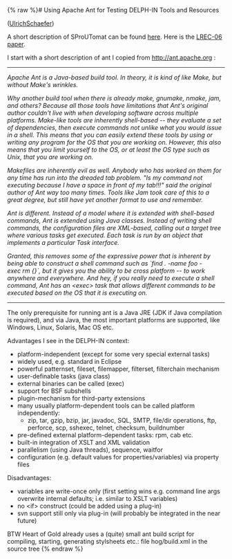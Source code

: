 {% raw %}# Using Apache Ant for Testing DELPH-IN Tools and Resources

([UlrichSchaefer](../UlrichSchaefer))

A short description of SProUTomat can be found
[here](http://www.dfki.de/~uschaefer/sproutomat/). Here is the [LREC-06
paper](http://www.dfki.de/dfkibib/publications/docs/sproutomat.pdf).

I start with a short description of ant I copied from
<http://ant.apache.org> :

* * *

*Apache Ant is a Java-based build tool. In theory, it is kind of like
Make, but without Make's wrinkles.*

*Why another build tool when there is already make, gnumake, nmake, jam,
and others? Because all those tools have limitations that Ant's original
author couldn't live with when developing software across multiple
platforms. Make-like tools are inherently shell-based -- they evaluate a
set of dependencies, then execute commands not unlike what you would
issue in a shell. This means that you can easily extend these tools by
using or writing any program for the OS that you are working on.
However, this also means that you limit yourself to the OS, or at least
the OS type such as Unix, that you are working on.*

*Makefiles are inherently evil as well. Anybody who has worked on them
for any time has run into the dreaded tab problem. "Is my command not
executing because I have a space in front of my tab!!!" said the
original author of Ant way too many times. Tools like Jam took care of
this to a great degree, but still have yet another format to use and
remember.*

*Ant is different. Instead of a model where it is extended with
shell-based commands, Ant is extended using Java classes. Instead of
writing shell commands, the configuration files are XML-based, calling
out a target tree where various tasks get executed. Each task is run by
an object that implements a particular Task interface.*

*Granted, this removes some of the expressive power that is inherent by
being able to construct a shell command such as
\`find . -name foo -exec rm {}\`, but it gives you the ability to be
cross platform -- to work anywhere and everywhere. And hey, if you
really need to execute a shell command, Ant has an &lt;exec&gt; task
that allows different commands to be executed based on the OS that it is
executing on.*

* * *

The only prerequisite for running ant is a Java JRE (JDK if Java
compilation is required), and via Java, the most important platforms are
supported, like Windows, Linux, Solaris, Mac OS etc.

Advantages I see in the DELPH-IN context:

- platform-independent (except for some very special external tasks)
- widely used, e.g. standard in Eclipse
- powerful patternset, fileset, filemapper, filterset, filterchain
mechanism
- user-definable tasks (java class)
- external binaries can be called (exec)
- support for BSF subshells
- plugin-mechanism for third-party extensions
- many usually platform-dependent tools can be called platform
independently:
  - zip, tar, gzip, bzip, jar, javadoc, SQL, SMTP, file/dir
operations, ftp, perforce, scp, sshexec, telnet, checksum,
buildnumber
- pre-defined external platform-dependent tasks: rpm, cab etc.
- built-in integration of XSLT and XML validation
- parallelism (using Java threads), sequence, waitfor
- configuration (e.g. default values for properties/variables) via
property files

Disadvantages:

- variables are write-once only (first setting wins e.g. command line
args overwrite internal defaults; i.e. similar to XSLT variables)
- no &lt;if&gt; construct (could be added using a plug-in)
- svn support still only via plug-in (will probably be integrated in
the near future)

BTW Heart of Gold already uses a (quite) small ant build script for
compiling, starting, generating stylsheets etc.: file hog/build.xml in
the source tree
<update date omitted for speed>{% endraw %}